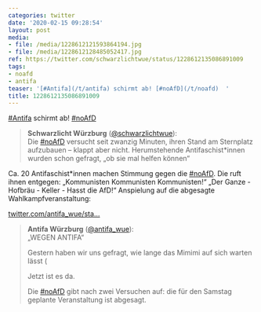 ```yaml
---
categories: twitter
date: '2020-02-15 09:28:54'
layout: post
media:
- file: /media/1228612121593864194.jpg
- file: /media/1228612128485052417.jpg
ref: https://twitter.com/schwarzlichtwue/status/1228612135086891009
tags:
- noafd
- antifa
teaser: '[#Antifa](/t/antifa) schirmt ab! [#noAfD](/t/noafd)  '
title: 1228612135086891009
---
```

[#Antifa](/t/antifa) schirmt ab! [#noAfD](/t/noafd)  
> <b>Schwarzlicht Würzburg</b> ([@schwarzlichtwue](https://twitter.com/schwarzlichtwue)):  
>Die [#noAfD](/t/noafd) versucht seit zwanzig Minuten, ihren Stand am Sternplatz aufzubauen – klappt aber nicht. Herumstehende Antifaschist\*innen wurden schon gefragt, „ob sie mal helfen können“   


Ca. 20 Antifaschist\*innen machen Stimmung gegen die [#noAfD](/t/noafd). Die ruft ihnen entgegen: „Kommunisten Kommunisten Kommunisten!“
„Der Ganze - Hofbräu - Keller - Hasst die AfD!“
Anspielung auf die abgesagte Wahlkampfveranstaltung:

[twitter.com/antifa_wue/sta…](https://twitter.com/antifa_wue/status/1227981423388307459?s=19)
> <b>Antifa Würzburg</b> ([@antifa_wue](https://twitter.com/antifa_wue)):  
>„WEGEN ANTIFA“  
>  
>  
>  
>Gestern haben wir uns gefragt, wie lange das Mimimi auf sich warten lässt (  
>  
>  
>  
>Jetzt ist es da.  
>  
>  
>  
>Die [#noAfD](/t/noafd) gibt nach zwei Versuchen auf: die für den Samstag geplante Veranstaltung ist abgesagt.  
>  
>   

